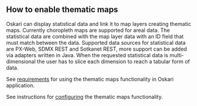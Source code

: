 ## How to enable thematic maps

Oskari can display statistical data and link it to map layers creating thematic maps. Currently choropleth maps are supported for areal data. The statistical data are combined with the map layer data with an ID field that must match between the data. Supported data sources for statistical data are PX-Web, SDMX REST and Sotkanet REST, more support can be added via adapters written in Java. When the requested statistical data is multi-dimensional the user has to slice each dimension to reach a tabular form of data.

See [requirements](00111-ThematicMapsRequirements.md) for using the thematic maps functionality in Oskari application.

See instructions for [configuring](00112-ThematicMapsConfig.md) the thematic maps functionality.
